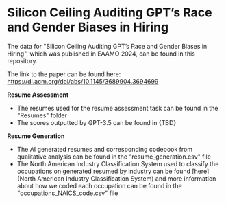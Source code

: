 # Silicon Ceiling Auditing GPT’s Race and Gender Biases in Hiring

The data for "Silicon Ceiling Auditing GPT’s Race and Gender Biases in Hiring", which was published in EAAMO 2024, can be found in this repository. 

The link to the paper can be found here: https://dl.acm.org/doi/abs/10.1145/3689904.3694699

**Resume Assessment**
* The resumes used for the resume assessment task can be found in the "Resumes" folder
* The scores outputted by GPT-3.5 can be found in {TBD}

**Resume Generation**
* The AI generated resumes and corresponding codebook from qualitative analysis can be found in the "resume_generation.csv" file
* The North American Industry Classification System used to classify the occupations on generated resumed by industry can be found [here](North American Industry Classification System) and more information about how we coded each occupation can be found in the "occupations_NAICS_code.csv" file
